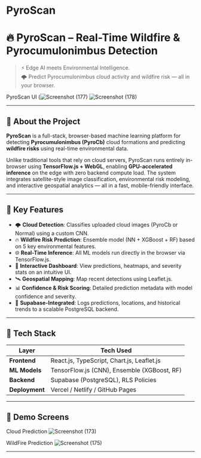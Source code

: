 # PyroScan
# 🔥 PyroScan – Real-Time Wildfire & Pyrocumulonimbus Detection

> ⚡ Edge AI meets Environmental Intelligence.  
> 🌩️ Predict Pyrocumulonimbus cloud activity and wildfire risk — all in your browser.

PyroScan UI (![Screenshot (177)](https://github.com/user-attachments/assets/60b4677c-99c8-4b30-9099-4693fd556d60) ![Screenshot (178)](https://github.com/user-attachments/assets/d3917017-a0f1-4faf-8e56-c10338c8c4ed)




---

## 🚀 About the Project

**PyroScan** is a full-stack, browser-based machine learning platform for detecting **Pyrocumulonimbus (PyroCb)** cloud formations and predicting **wildfire risks** using real-time environmental data.

Unlike traditional tools that rely on cloud servers, PyroScan runs entirely in-browser using **TensorFlow.js + WebGL**, enabling **GPU-accelerated inference** on the edge with zero backend compute load. The system integrates satellite-style image classification, environmental risk modeling, and interactive geospatial analytics — all in a fast, mobile-friendly interface.

---

## 🎯 Key Features

- 🌩️ **Cloud Detection**: Classifies uploaded cloud images (PyroCb or Normal) using a custom CNN.
- 🔥 **Wildfire Risk Prediction**: Ensemble model (NN + XGBoost + RF) based on 5 key environmental features.
- 🌐 **Real-Time Inference**: All ML models run directly in the browser via TensorFlow.js.
- 🧭 **Interactive Dashboard**: View predictions, heatmaps, and severity stats on an intuitive UI.
- 🛰️ **Geospatial Mapping**: Map recent detections using Leaflet.js.
- 📊 **Confidence & Risk Scoring**: Detailed prediction metadata with model confidence and severity.
- 🧾 **Supabase-Integrated**: Logs predictions, locations, and historical trends to a scalable PostgreSQL backend.

---

## 🧠 Tech Stack

| Layer          | Tech Used                       |
|----------------|---------------------------------|
| **Frontend**   | React.js, TypeScript, Chart.js, Leaflet.js |
| **ML Models**  | TensorFlow.js (CNN), Ensemble (XGBoost, RF) |
| **Backend**    | Supabase (PostgreSQL), RLS Policies |
| **Deployment** | Vercel / Netlify / GitHub Pages |

---

## 📸 Demo Screens

Cloud Prediction 
![Screenshot (173)](https://github.com/user-attachments/assets/a3e24ed7-af95-44f5-ac5e-37bcbfdde20a)

WildFire Prediction
![Screenshot (175)](https://github.com/user-attachments/assets/951683c4-39ac-4fe1-bdb2-83e1666e746e)

---
